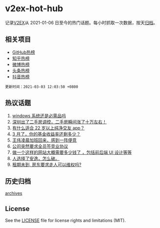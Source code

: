 # v2ex-hot-hub

 记录[V2EX](https://www.v2ex.com/)从 2021-01-06 日至今的热门话题。每小时抓取一次数据，按天[归档](archives)。
 
 ## 相关项目

- [GitHub热榜](https://github.com/lonnyzhang423/github-hot-hub)
- [知乎热榜](https://github.com/lonnyzhang423/zhihu-hot-hub)
- [微博热榜](https://github.com/lonnyzhang423/weibo-hot-hub)
- [头条热榜](https://github.com/lonnyzhang423/toutiao-hot-hub)
- [抖音热榜](https://github.com/lonnyzhang423/douyin-hot-hub)


 `更新时间：2021-03-03 12:03:50 +0800`

## 热议话题

1. [windows 系统还是必需品吗](https://www.v2ex.com/t/757626)
1. [深圳出了二手房调控，二手房瞬间涨了十万左右！](https://www.v2ex.com/t/757699)
1. [有什么适合 22 岁以上纯净交友 app？](https://www.v2ex.com/t/757758)
1. [3 月了，你的基金收益率还剩多少？](https://www.v2ex.com/t/757669)
1. [王伟凌晨加班回来，感到一阵便意](https://www.v2ex.com/t/757833)
1. [公司突然要求全员签竞业协议](https://www.v2ex.com/t/757875)
1. [做一个这样的网站大概需要多少钱了 ，包括前后端 UI 设计等等](https://www.v2ex.com/t/757895)
1. [人选择了安逸，怎么破。](https://www.v2ex.com/t/757841)
1. [租期未到, 房东要求走人可以维权吗?](https://www.v2ex.com/t/757623)

## 历史归档

[archives](archives)

## License

See the [LICENSE](LICENSE) file for license rights and limitations (MIT).

